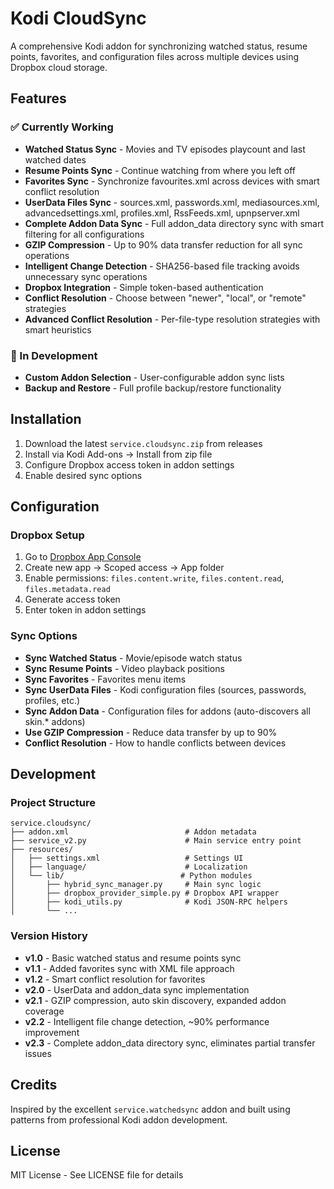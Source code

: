 # Kodi CloudSync

A comprehensive Kodi addon for synchronizing watched status, resume points, favorites, and configuration files across multiple devices using Dropbox cloud storage.

## Features

### ✅ Currently Working
- **Watched Status Sync** - Movies and TV episodes playcount and last watched dates
- **Resume Points Sync** - Continue watching from where you left off
- **Favorites Sync** - Synchronize favourites.xml across devices with smart conflict resolution
- **UserData Files Sync** - sources.xml, passwords.xml, mediasources.xml, advancedsettings.xml, profiles.xml, RssFeeds.xml, upnpserver.xml
- **Complete Addon Data Sync** - Full addon_data directory sync with smart filtering for all configurations
- **GZIP Compression** - Up to 90% data transfer reduction for all sync operations
- **Intelligent Change Detection** - SHA256-based file tracking avoids unnecessary sync operations
- **Dropbox Integration** - Simple token-based authentication
- **Conflict Resolution** - Choose between "newer", "local", or "remote" strategies
- **Advanced Conflict Resolution** - Per-file-type resolution strategies with smart heuristics

### 🚧 In Development
- **Custom Addon Selection** - User-configurable addon sync lists
- **Backup and Restore** - Full profile backup/restore functionality

## Installation

1. Download the latest `service.cloudsync.zip` from releases
2. Install via Kodi Add-ons → Install from zip file
3. Configure Dropbox access token in addon settings
4. Enable desired sync options

## Configuration

### Dropbox Setup
1. Go to [Dropbox App Console](https://www.dropbox.com/developers/apps)
2. Create new app → Scoped access → App folder
3. Enable permissions: `files.content.write`, `files.content.read`, `files.metadata.read`
4. Generate access token
5. Enter token in addon settings

### Sync Options
- **Sync Watched Status** - Movie/episode watch status
- **Sync Resume Points** - Video playback positions
- **Sync Favorites** - Favorites menu items
- **Sync UserData Files** - Kodi configuration files (sources, passwords, profiles, etc.)
- **Sync Addon Data** - Configuration files for addons (auto-discovers all skin.* addons)
- **Use GZIP Compression** - Reduce data transfer by up to 90%
- **Conflict Resolution** - How to handle conflicts between devices

## Development

### Project Structure
```
service.cloudsync/
├── addon.xml                          # Addon metadata
├── service_v2.py                      # Main service entry point
├── resources/
│   ├── settings.xml                   # Settings UI
│   ├── language/                      # Localization
│   └── lib/                          # Python modules
│       ├── hybrid_sync_manager.py     # Main sync logic
│       ├── dropbox_provider_simple.py # Dropbox API wrapper
│       ├── kodi_utils.py              # Kodi JSON-RPC helpers
│       └── ...
```

### Version History
- **v1.0** - Basic watched status and resume points sync
- **v1.1** - Added favorites sync with XML file approach
- **v1.2** - Smart conflict resolution for favorites
- **v2.0** - UserData and addon_data sync implementation
- **v2.1** - GZIP compression, auto skin discovery, expanded addon coverage
- **v2.2** - Intelligent file change detection, ~90% performance improvement
- **v2.3** - Complete addon_data directory sync, eliminates partial transfer issues

## Credits

Inspired by the excellent `service.watchedsync` addon and built using patterns from professional Kodi addon development.

## License

MIT License - See LICENSE file for details